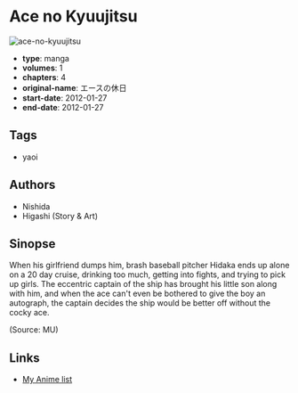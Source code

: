 # Ace no Kyuujitsu

![ace-no-kyuujitsu](https://cdn.myanimelist.net/images/manga/2/91109.jpg)

-   **type**: manga
-   **volumes**: 1
-   **chapters**: 4
-   **original-name**: エースの休日
-   **start-date**: 2012-01-27
-   **end-date**: 2012-01-27

## Tags

-   yaoi

## Authors

-   Nishida
-   Higashi (Story & Art)

## Sinopse

When his girlfriend dumps him, brash baseball pitcher Hidaka ends up alone on a 20 day cruise, drinking too much, getting into fights, and trying to pick up girls. The eccentric captain of the ship has brought his little son along with him, and when the ace can't even be bothered to give the boy an autograph, the captain decides the ship would be better off without the cocky ace.

(Source: MU)

## Links

-   [My Anime list](https://myanimelist.net/manga/51639/Ace_no_Kyuujitsu)
